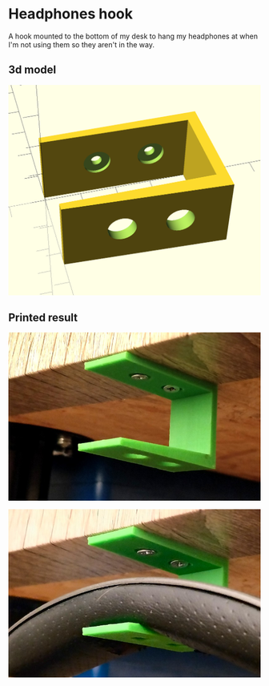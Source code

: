 Headphones hook
===============

A hook mounted to the bottom of my desk to hang my headphones at when I'm not
using them so they aren't in the way.


3d model
--------

![3d model](headphones-hook.png)


Printed result
--------------

![bare hook mounted to my desk](headphones-hook-photo-01.jpg)

![headphones hung to my desk](headphones-hook-photo-02.jpg)
